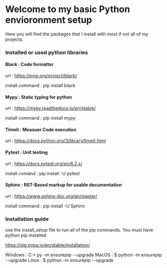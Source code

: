 # Welcome to my basic Python envioronment setup

Here you will find the packages that I install with most if not all of my projects.

### Installed or used python libraries

#### Black : Code formatter

url : https://pypi.org/project/black/

install command : pip install black

#### Mypy : Static typing for python

url : https://mypy.readthedocs.io/en/stable/

install command : pip install mypy

#### Timeit : Measuer Code execution

url : https://docs.python.org/3/library/timeit.html


#### Pytest : Unit testing

url : https://docs.pytest.org/en/6.2.x/

install comand : pip install -U pytest


#### Sphinx : RST-Based markup for usable documentation

url : https://www.sphinx-doc.org/en/master/

install command : pip install -U Sphinx


### Installation guide

use the install_setup file to run all of the pip commands.  You must have python pip installed

https://pip.pypa.io/en/stable/installation/

Windows : C:> py -m ensurepip --upgrade
MacOS : $ python -m ensurepip --upgrade
Linux : $ python -m ensurepip --upgrade